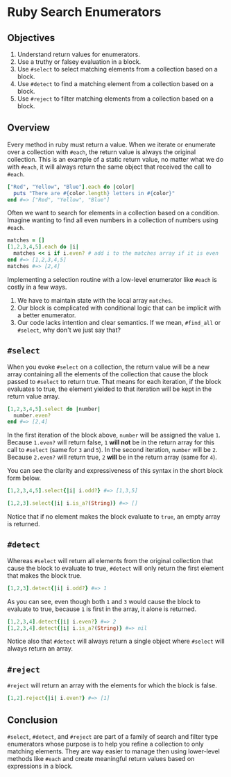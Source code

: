 # Ruby Search Enumerators

## Objectives

1. Understand return values for enumerators.
2. Use a truthy or falsey evaluation in a block.
3. Use `#select` to select matching elements from a collection based on a block.
3. Use `#detect` to find a matching element from a collection based on a block.
3. Use `#reject` to filter matching elements from a collection based on a block.

## Overview

Every method in ruby must return a value. When we iterate or enumerate over a collection with `#each`, the return value is always the original collection. This is an example of a static return value, no matter what we do with `#each`, it will always return the same object that received the call to `#each`.

```ruby
["Red", "Yellow", "Blue"].each do |color|
  puts "There are #{color.length} letters in #{color}"
end #=> ["Red", "Yellow", "Blue"]
```

Often we want to search for elements in a collection based on a condition. Imagine wanting to find all even numbers in a collection of numbers using `#each`.

```ruby
matches = []
[1,2,3,4,5].each do |i|
  matches << i if i.even? # add i to the matches array if it is even
end #=> [1,2,3,4,5]
matches #=> [2,4]
```

Implementing a selection routine with a low-level enumerator like `#each` is costly in a few ways.

1. We have to maintain state with the local array `matches`.
2. Our block is complicated with conditional logic that can be implicit with a better enumerator.
3. Our code lacks intention and clear semantics. If we mean, `#find_all` or `#select`, why don't we just say that?

## `#select`

When you evoke `#select` on a collection, the return value will be a new array containing all the elements of the collection that cause the block passed to `#select` to return true. That means for each iteration, if the block evaluates to true, the element yielded to that iteration will be kept in the return value array.

```ruby
[1,2,3,4,5].select do |number|
  number.even?
end #=> [2,4]
```

In the first iteration of the block above, `number` will be assigned the value `1`. Because `1.even?` will return false, `1` **will not** be in the return array for this call to `#select` (same for `3` and `5`). In the second iteration, `number` will be `2`. Because `2.even?` will return true, `2` **will** be in the return array (same for `4`).

You can see the clarity and expressiveness of this syntax in the short block form below.

```ruby
[1,2,3,4,5].select{|i| i.odd?} #=> [1,3,5]

[1,2,3].select{|i| i.is_a?(String)} #=> []
```

Notice that if no element makes the block evaluate to `true`, an empty array is returned.

## `#detect`

Whereas `#select` will return all elements from the original collection that cause the block to evaluate to true, `#detect` will only return the first element that makes the block true.

```ruby
[1,2,3].detect{|i| i.odd?} #=> 1
```

As you can see, even though both `1` and `3` would cause the block to evaluate to true, because `1` is first in the array, it alone is returned.

```ruby
[1,2,3,4].detect{|i| i.even?} #=> 2
[1,2,3,4].detect{|i| i.is_a?(String)} #=> nil
```

Notice also that `#detect` will always return a single object where `#select` will always return an array.

## `#reject`

`#reject` will return an array with the elements for which the block is false.

```ruby
[1,2].reject{|i| i.even?} #=> [1]
```

## Conclusion

`#select`, `#detect`, and `#reject` are part of a family of search and filter type enumerators whose purpose is to help you refine a collection to only matching elements. They are way easier to manage then using lower-level methods like `#each` and create meaningful return values based on expressions in a block.
